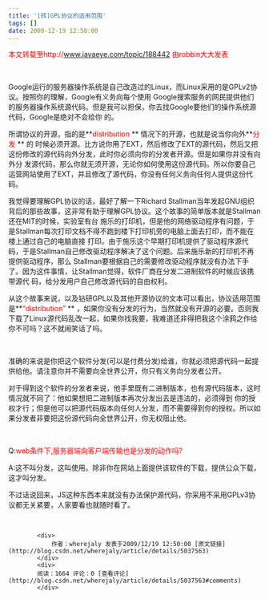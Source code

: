 ```yaml
---
title: '[转]GPL协议的适用范围'
tags: []
date: 2009-12-19 12:50:00
---
```


<span style="color: #ff0000;">本文转载至http://www.javaeye.com/topic/188442 由robbin大大发表</span>

&nbsp;

Google运行的服务器操作系统是自己改造过的Linux，而Linux采用的是GPLv2协议。按照你的理解，Google有义务向每个使用
Google搜索服务的网民提供他们的服务器操作系统源代码。但是我可以担保，你去找Google要他们的操作系统源代码，Google是绝对不会给你
的。

所谓协议的开源，指的是**<span style="color: red;">distribution</span>
**
情况下的开源，也就是说当你向外**<span style="color: red;">分发</span>
**
的
时候必须开源。比方说你用了EXT，然后修改了EXT的源代码，然后又把这份修改的源代码向外分发，此时你必须向你的分发者开源。但是如果你并没有向外分
发源代码，那么你就无须开源，无论你如何使用这份源代码。所以你要自己运营网站使用了EXT，并且修改了源代码，你没有任何义务向任何人提供这份代码。

我觉得要理解GPL协议的话，最好了解一下Richard
Stallman当年发起GNU组织背后的那些故事，这非常有助于理解GPL协议。这个故事的简单版本就是Stallman还在MIT的时候，实验室有台
施乐的打印机，但是他的网络驱动程序有问题，于是Stallman每次打印文档不得不跑到楼下打印机旁的电脑上面去打印，而不能在楼上通过自己的电脑直接
打印。由于施乐这个早期打印机提供了驱动程序源代码，于是Stallman自己修改驱动程序解决了这个问题。后来施乐新的打印机不再提供驱动程序，那么
Stallman要根据自己的需要修改驱动程序就没有办法下手了。因为这件事情，让Stallman觉得，软件厂商在分发二进制软件的时候应该携带源代
码，给分发用户自己修改源代码的自由权利。

从这个故事来说，以及钻研GPL以及其他开源协议的文本可以看出，协议适用范围是**<span style="color: red;">&ldquo;distribution&rdquo;</span>
**
，如果你没有分发的行为，当然就没有开源的必要。否则我下载了Linux源代码乱改一起，如果你找我要，我难道还非得把我这个涂鸦之作给你不可吗？这不就闹笑话了吗。

&nbsp;

准确的来说是你把这个软件分发(可以是付费分发)给谁，你就必须把源代码一起提供给他。请注意你并不需要向全世界公开，你只有义务向分发者公开。

对于得到这个软件的分发者来说，他手里既有二进制版本，也有源代码版本，这时情况就不同了：他如果想把二进制版本再次分发出去是违法的，必须得到
你的授权才行；但是他可以把源代码版本向任何人分发，而不需要得到你的授权。所以如果分发者非要把这份源代码向全世界公开，你无权阻止他。

&nbsp;

<div class="quote_div">Q:<span style="color: #ff0000;">web条件下,服务器端向客户端传输也是分发的动作吗?</span>
</div>

A:这不叫分发，这叫使用。除非你在网站上面提供该软件的下载，提供公众下载，这才叫分发。

不过话说回来，JS这种东西本来就没有办法保护源代码，你采用不采用GPLv3协议都无关紧要，人家要看也就随时看了。

&nbsp;

            <div>
                作者：wherejaly 发表于2009/12/19 12:50:00 [原文链接](http://blog.csdn.net/wherejaly/article/details/5037563)
            </div>
            <div>
            阅读：1664 评论：0 [查看评论](http://blog.csdn.net/wherejaly/article/details/5037563#comments)
            </div>